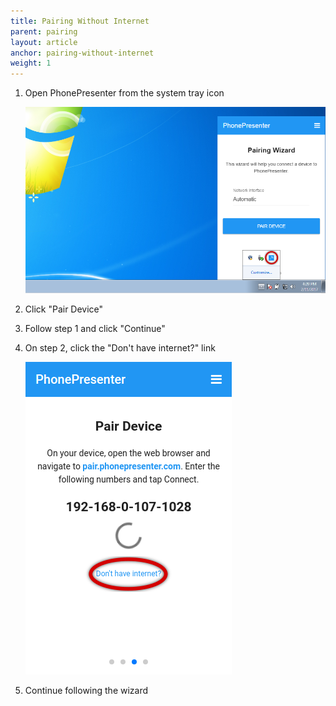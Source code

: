 ```yaml
---
title: Pairing Without Internet
parent: pairing
layout: article
anchor: pairing-without-internet
weight: 1
---
```


1. Open PhonePresenter from the system tray icon

    ![PhonePresenter in system tray](/assets/img/system_tray_win.png)

2. Click "Pair Device"

3. Follow step 1 and click "Continue"

4. On step 2, click the "Don't have internet?" link

    ![Pair without internet](/assets/img/pair_without_internet.png)

5. Continue following the wizard
